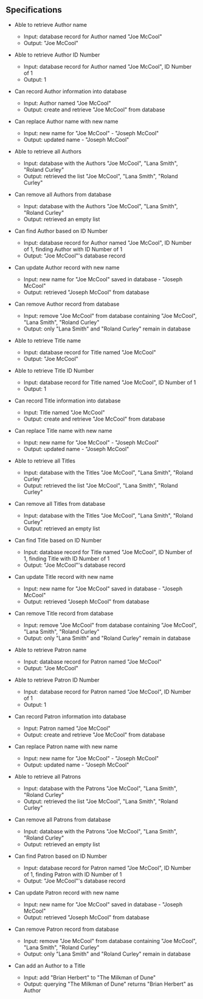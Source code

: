 

## Specifications

* Able to retrieve Author name
  * Input: database record for Author named "Joe McCool"
  * Output: "Joe McCool"

* Able to retrieve Author ID Number
  * Input: database record for Author named "Joe McCool", ID Number of 1
  * Output: 1

* Can record Author information into database
  * Input: Author named "Joe McCool"
  * Output: create and retrieve "Joe McCool" from database

* Can replace Author name with new name
  * Input: new name for "Joe McCool" - "Joseph McCool"
  * Output: updated name - "Joseph McCool"

* Able to retrieve all Authors
  * Input: database with the Authors "Joe McCool", "Lana Smith", "Roland Curley"
  * Output: retrieved the list "Joe McCool", "Lana Smith", "Roland Curley"

* Can remove all Authors from database
  * Input: database with the Authors "Joe McCool", "Lana Smith", "Roland Curley"
  * Output: retrieved an empty list

* Can find Author based on ID Number
  * Input: database record for Author named "Joe McCool", ID Number of 1, finding Author with ID Number of 1
  * Output: "Joe McCool"'s database record

* Can update Author record with new name
  * Input: new name for "Joe McCool" saved in database - "Joseph McCool"
  * Output: retrieved "Joseph McCool" from database

* Can remove Author record from database
  * Input: remove "Joe McCool" from database containing "Joe McCool", "Lana Smith", "Roland Curley"
  * Output: only "Lana Smith" and "Roland Curley" remain in database

* Able to retrieve Title name
  * Input: database record for Title named "Joe McCool"
  * Output: "Joe McCool"

* Able to retrieve Title ID Number
  * Input: database record for Title named "Joe McCool", ID Number of 1
  * Output: 1

* Can record Title information into database
  * Input: Title named "Joe McCool"
  * Output: create and retrieve "Joe McCool" from database

* Can replace Title name with new name
  * Input: new name for "Joe McCool" - "Joseph McCool"
  * Output: updated name - "Joseph McCool"

* Able to retrieve all Titles
  * Input: database with the Titles "Joe McCool", "Lana Smith", "Roland Curley"
  * Output: retrieved the list "Joe McCool", "Lana Smith", "Roland Curley"

* Can remove all Titles from database
  * Input: database with the Titles "Joe McCool", "Lana Smith", "Roland Curley"
  * Output: retrieved an empty list

* Can find Title based on ID Number
  * Input: database record for Title named "Joe McCool", ID Number of 1, finding Title with ID Number of 1
  * Output: "Joe McCool"'s database record

* Can update Title record with new name
  * Input: new name for "Joe McCool" saved in database - "Joseph McCool"
  * Output: retrieved "Joseph McCool" from database

* Can remove Title record from database
  * Input: remove "Joe McCool" from database containing "Joe McCool", "Lana Smith", "Roland Curley"
  * Output: only "Lana Smith" and "Roland Curley" remain in database

* Able to retrieve Patron name
  * Input: database record for Patron named "Joe McCool"
  * Output: "Joe McCool"

* Able to retrieve Patron ID Number
  * Input: database record for Patron named "Joe McCool", ID Number of 1
  * Output: 1

* Can record Patron information into database
  * Input: Patron named "Joe McCool"
  * Output: create and retrieve "Joe McCool" from database

* Can replace Patron name with new name
  * Input: new name for "Joe McCool" - "Joseph McCool"
  * Output: updated name - "Joseph McCool"

* Able to retrieve all Patrons
  * Input: database with the Patrons "Joe McCool", "Lana Smith", "Roland Curley"
  * Output: retrieved the list "Joe McCool", "Lana Smith", "Roland Curley"

* Can remove all Patrons from database
  * Input: database with the Patrons "Joe McCool", "Lana Smith", "Roland Curley"
  * Output: retrieved an empty list

* Can find Patron based on ID Number
  * Input: database record for Patron named "Joe McCool", ID Number of 1, finding Patron with ID Number of 1
  * Output: "Joe McCool"'s database record

* Can update Patron record with new name
  * Input: new name for "Joe McCool" saved in database - "Joseph McCool"
  * Output: retrieved "Joseph McCool" from database

* Can remove Patron record from database
  * Input: remove "Joe McCool" from database containing "Joe McCool", "Lana Smith", "Roland Curley"
  * Output: only "Lana Smith" and "Roland Curley" remain in database

* Can add an Author to a Title
  * Input: add "Brian Herbert" to "The Milkman of Dune"
  * Output: querying "The Milkman of Dune" returns "Brian Herbert" as Author
